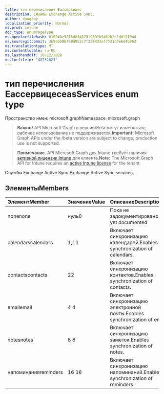 ```yaml
---
title: тип перечисления Еассервицес
description: Службы Exchange Active Sync.
author: dougeby
localization_priority: Normal
ms.prod: intune
doc_type: enumPageType
ms.openlocfilehash: 016940e5876d8f4878f9891b9462b2c1dd12704d
ms.sourcegitcommit: 3b9eb50b790d952c7f350433ef7531d5e6d4b963
ms.translationtype: MT
ms.contentlocale: ru-RU
ms.lasthandoff: 10/22/2020
ms.locfileid: "48732623"
---
```

# <a name="easservices-enum-type"></a><span data-ttu-id="93f4c-103">тип перечисления Еассервицес</span><span class="sxs-lookup"><span data-stu-id="93f4c-103">easServices enum type</span></span>

<span data-ttu-id="93f4c-104">Пространство имен: microsoft.graph</span><span class="sxs-lookup"><span data-stu-id="93f4c-104">Namespace: microsoft.graph</span></span>

> <span data-ttu-id="93f4c-105">**Важно!** API Microsoft Graph в версии/Beta могут изменяться; рабочее использование не поддерживается.</span><span class="sxs-lookup"><span data-stu-id="93f4c-105">**Important:** Microsoft Graph APIs under the /beta version are subject to change; production use is not supported.</span></span>

> <span data-ttu-id="93f4c-106">**Примечание.** API Microsoft Graph для Intune требует наличия [активной лицензии Intune](https://go.microsoft.com/fwlink/?linkid=839381) для клиента.</span><span class="sxs-lookup"><span data-stu-id="93f4c-106">**Note:** The Microsoft Graph API for Intune requires an [active Intune license](https://go.microsoft.com/fwlink/?linkid=839381) for the tenant.</span></span>

<span data-ttu-id="93f4c-107">Службы Exchange Active Sync.</span><span class="sxs-lookup"><span data-stu-id="93f4c-107">Exchange Active Sync services.</span></span>

## <a name="members"></a><span data-ttu-id="93f4c-108">Элементы</span><span class="sxs-lookup"><span data-stu-id="93f4c-108">Members</span></span>
|<span data-ttu-id="93f4c-109">Элемент</span><span class="sxs-lookup"><span data-stu-id="93f4c-109">Member</span></span>|<span data-ttu-id="93f4c-110">Значение</span><span class="sxs-lookup"><span data-stu-id="93f4c-110">Value</span></span>|<span data-ttu-id="93f4c-111">Описание</span><span class="sxs-lookup"><span data-stu-id="93f4c-111">Description</span></span>|
|:---|:---|:---|
|<span data-ttu-id="93f4c-112">none</span><span class="sxs-lookup"><span data-stu-id="93f4c-112">none</span></span>|<span data-ttu-id="93f4c-113">нуль</span><span class="sxs-lookup"><span data-stu-id="93f4c-113">0</span></span>|<span data-ttu-id="93f4c-114">Пока не задокументировано.</span><span class="sxs-lookup"><span data-stu-id="93f4c-114">Not yet documented</span></span>|
|<span data-ttu-id="93f4c-115">calendars</span><span class="sxs-lookup"><span data-stu-id="93f4c-115">calendars</span></span>|<span data-ttu-id="93f4c-116">1,1</span><span class="sxs-lookup"><span data-stu-id="93f4c-116">1</span></span>|<span data-ttu-id="93f4c-117">Включает синхронизацию календарей.</span><span class="sxs-lookup"><span data-stu-id="93f4c-117">Enables synchronization of calendars.</span></span>|
|<span data-ttu-id="93f4c-118">contacts</span><span class="sxs-lookup"><span data-stu-id="93f4c-118">contacts</span></span>|<span data-ttu-id="93f4c-119">2</span><span class="sxs-lookup"><span data-stu-id="93f4c-119">2</span></span>|<span data-ttu-id="93f4c-120">Включает синхронизацию контактов.</span><span class="sxs-lookup"><span data-stu-id="93f4c-120">Enables synchronization of contacts.</span></span>|
|<span data-ttu-id="93f4c-121">email</span><span class="sxs-lookup"><span data-stu-id="93f4c-121">email</span></span>|<span data-ttu-id="93f4c-122">4 </span><span class="sxs-lookup"><span data-stu-id="93f4c-122">4</span></span>|<span data-ttu-id="93f4c-123">Включает синхронизацию электронной почты.</span><span class="sxs-lookup"><span data-stu-id="93f4c-123">Enables synchronization of email.</span></span>|
|<span data-ttu-id="93f4c-124">notes</span><span class="sxs-lookup"><span data-stu-id="93f4c-124">notes</span></span>|<span data-ttu-id="93f4c-125">8 </span><span class="sxs-lookup"><span data-stu-id="93f4c-125">8</span></span>|<span data-ttu-id="93f4c-126">Включает синхронизацию заметок.</span><span class="sxs-lookup"><span data-stu-id="93f4c-126">Enables synchronization of notes.</span></span>|
|<span data-ttu-id="93f4c-127">напоминания</span><span class="sxs-lookup"><span data-stu-id="93f4c-127">reminders</span></span>|<span data-ttu-id="93f4c-128">16 </span><span class="sxs-lookup"><span data-stu-id="93f4c-128">16</span></span>|<span data-ttu-id="93f4c-129">Включает синхронизацию напоминаний.</span><span class="sxs-lookup"><span data-stu-id="93f4c-129">Enables synchronization of reminders.</span></span>|





